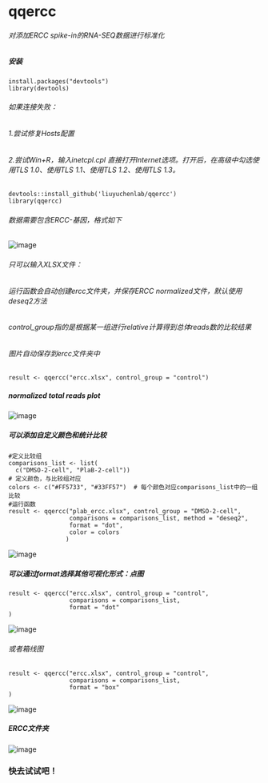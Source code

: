 # qqercc 
###### 对添加ERCC spike-in的RNA-SEQ数据进行标准化
##### 安装

```
install.packages("devtools")
library(devtools)
```

###### 如果连接失败：  
###### 1.尝试修复Hosts配置  
###### 2.尝试Win+R，输入inetcpl.cpl 直接打开Internet选项。打开后，在高级中勾选使用TLS 1.0、使用TLS 1.1、使用TLS 1.2、使用TLS 1.3。

```
devtools::install_github('liuyuchenlab/qqercc')  
library(qqercc)  
```
###### 数据需要包含ERCC-基因，格式如下

![image](https://github.com/user-attachments/assets/e63b865a-7cc6-441a-be71-c73ad5575ad0)


###### 只可以输入XLSX文件：  
###### 运行函数会自动创建ercc文件夹，并保存ERCC normalized文件，默认使用deseq2方法
###### control_group指的是根据某一组进行relative计算得到总体reads数的比较结果
###### 图片自动保存到ercc文件夹中

```
result <- qqercc("ercc.xlsx", control_group = "control")  
```
##### normalized total reads plot  

![image](https://github.com/user-attachments/assets/4e754b12-9064-4a58-bfb2-4ab76a14ba27)

##### 可以添加自定义颜色和统计比较

```
#定义比较组
comparisons_list <- list(
  c("DMSO-2-cell", "PlaB-2-cell"))
# 定义颜色，与比较组对应
colors <- c("#FF5733", "#33FF57")  # 每个颜色对应comparisons_list中的一组比较
#运行函数
result <- qqercc("plab_ercc.xlsx", control_group = "DMSO-2-cell", 
                 comparisons = comparisons_list, method = "deseq2", 
                 format = "dot", 
                 color = colors
                )
```
![image](https://github.com/user-attachments/assets/7241afa4-73af-4550-944f-343e8919dab8)


##### 可以通过format选择其他可视化形式：点图

```
result <- qqercc("ercc.xlsx", control_group = "control", 
                 comparisons = comparisons_list,
                 format = "dot"
)
```

![image](https://github.com/user-attachments/assets/9910f215-20d4-4eb0-bedd-6053516420c0)

###### 或者箱线图

```
result <- qqercc("ercc.xlsx", control_group = "control", 
                 comparisons = comparisons_list,
                 format = "box"
)
```

![image](https://github.com/user-attachments/assets/e5e39733-85fb-4dbd-a474-7bdda9f61eba)


##### ERCC文件夹

![image](https://github.com/user-attachments/assets/eb67441a-397c-4820-98ff-32f3832acfca)

### 快去试试吧！






